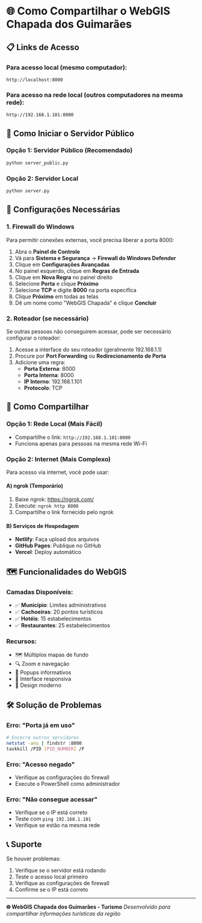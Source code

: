 # 🌐 Como Compartilhar o WebGIS Chapada dos Guimarães

## 📋 Links de Acesso

### Para acesso local (mesmo computador):
```
http://localhost:8000
```

### Para acesso na rede local (outros computadores na mesma rede):
```
http://192.168.1.101:8000
```

## 🚀 Como Iniciar o Servidor Público

### Opção 1: Servidor Público (Recomendado)
```bash
python server_public.py
```

### Opção 2: Servidor Local
```bash
python server.py
```

## 🔧 Configurações Necessárias

### 1. Firewall do Windows
Para permitir conexões externas, você precisa liberar a porta 8000:

1. Abra o **Painel de Controle**
2. Vá para **Sistema e Segurança** → **Firewall do Windows Defender**
3. Clique em **Configurações Avançadas**
4. No painel esquerdo, clique em **Regras de Entrada**
5. Clique em **Nova Regra** no painel direito
6. Selecione **Porta** e clique **Próximo**
7. Selecione **TCP** e digite **8000** na porta específica
8. Clique **Próximo** em todas as telas
9. Dê um nome como "WebGIS Chapada" e clique **Concluir**

### 2. Roteador (se necessário)
Se outras pessoas não conseguirem acessar, pode ser necessário configurar o roteador:

1. Acesse a interface do seu roteador (geralmente 192.168.1.1)
2. Procure por **Port Forwarding** ou **Redirecionamento de Porta**
3. Adicione uma regra:
   - **Porta Externa**: 8000
   - **Porta Interna**: 8000
   - **IP Interno**: 192.168.1.101
   - **Protocolo**: TCP

## 📱 Como Compartilhar

### Opção 1: Rede Local (Mais Fácil)
- Compartilhe o link: `http://192.168.1.101:8000`
- Funciona apenas para pessoas na mesma rede Wi-Fi

### Opção 2: Internet (Mais Complexo)
Para acesso via internet, você pode usar:

#### A) ngrok (Temporário)
1. Baixe ngrok: https://ngrok.com/
2. Execute: `ngrok http 8000`
3. Compartilhe o link fornecido pelo ngrok

#### B) Serviços de Hospedagem
- **Netlify**: Faça upload dos arquivos
- **GitHub Pages**: Publique no GitHub
- **Vercel**: Deploy automático

## 🗺️ Funcionalidades do WebGIS

### Camadas Disponíveis:
- ✅ **Município**: Limites administrativos
- ✅ **Cachoeiras**: 20 pontos turísticos
- ✅ **Hotéis**: 15 estabelecimentos
- ✅ **Restaurantes**: 25 estabelecimentos

### Recursos:
- 🗺️ Múltiplos mapas de fundo
- 🔍 Zoom e navegação
- 📍 Popups informativos
- 📱 Interface responsiva
- 🎨 Design moderno

## 🛠️ Solução de Problemas

### Erro: "Porta já em uso"
```bash
# Encerre outros servidores
netstat -ano | findstr :8000
taskkill /PID [PID_NUMBER] /F
```

### Erro: "Acesso negado"
- Verifique as configurações do firewall
- Execute o PowerShell como administrador

### Erro: "Não consegue acessar"
- Verifique se o IP está correto
- Teste com `ping 192.168.1.101`
- Verifique se estão na mesma rede

## 📞 Suporte

Se houver problemas:
1. Verifique se o servidor está rodando
2. Teste o acesso local primeiro
3. Verifique as configurações de firewall
4. Confirme se o IP está correto

---

**🌐 WebGIS Chapada dos Guimarães - Turismo**
*Desenvolvido para compartilhar informações turísticas da região* 